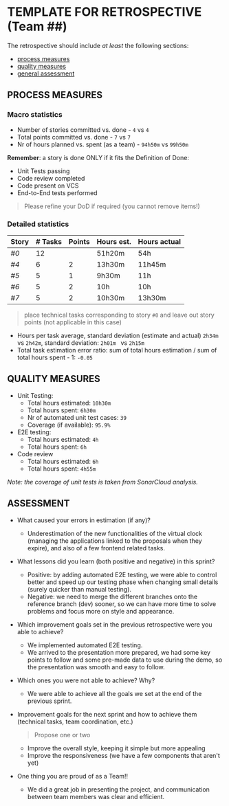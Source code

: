 TEMPLATE FOR RETROSPECTIVE (Team ##)
=====================================

The retrospective should include _at least_ the following
sections:

- [process measures](#process-measures)
- [quality measures](#quality-measures)
- [general assessment](#assessment)

## PROCESS MEASURES 

### Macro statistics

- Number of stories committed vs. done - `4` vs `4`
- Total points committed vs. done - `7` vs `7`
- Nr of hours planned vs. spent (as a team) - `94h50m` vs `99h50m`

**Remember**: a story is done ONLY if it fits the Definition of Done:
 
- Unit Tests passing
- Code review completed
- Code present on VCS
- End-to-End tests performed

> Please refine your DoD if required (you cannot remove items!) 

### Detailed statistics

| Story  | # Tasks | Points | Hours est. | Hours actual |
|--------|---------|--------|------------|--------------|
| _#0_   |    12   |        |       51h20m      |      54h       |
| _#4_   |    6     |   2    |     13h30m       |    11h45m          |
| _#5_  |    5     |    1   |       9h30m     |      11h        |
| _#6_  |    5     |    2   |       10h     |      10h       |
| _#7_  |    5     |    2   |       10h30m     |      13h30m        |
   

> place technical tasks corresponding to story `#0` and leave out story points (not applicable in this case)

- Hours per task average, standard deviation (estimate and actual)  `2h34m`  vs `2h42m`, standard deviation: `2h01m ` vs `2h15m`
- Total task estimation error ratio: sum of total hours estimation / sum of total hours spent - 1: `-0.05` 
  
## QUALITY MEASURES 

- Unit Testing:
  - Total hours estimated: `10h30m` 
  - Total hours spent: `6h30m`
  - Nr of automated unit test cases: `39`
  - Coverage (if available): `95.9%`
- E2E testing:
  - Total hours estimated: `4h`
  - Total hours spent: `6h`
- Code review 
  - Total hours estimated: `6h`
  - Total hours spent: `4h55m`

*Note: the coverage of unit tests is taken from SonarCloud analysis.*
## ASSESSMENT

- What caused your errors in estimation (if any)?  
  - Underestimation of the new functionalities of the virtual clock (managing the applications linked to the proposals when they expire), and also of a few frontend related tasks.

- What lessons did you learn (both positive and negative) in this sprint? 
  - Positive: by adding automated E2E testing, we were able to control better and speed up our testing phase when changing small details (surely quicker than manual testing).
  - Negative: we need to merge the different branches onto the reference branch (dev) sooner, so we can have more time to solve problems and focus more on style and appearance.

- Which improvement goals set in the previous retrospective were you able to achieve?
  - We implemented automated E2E testing.
  - We arrived to the presentation more prepared, we had some key points to follow and some pre-made data to use during the demo, so the presentation was smooth and easy to follow.
  
- Which ones you were not able to achieve? Why? 
  - We were able to achieve all the goals we set at the end of the previous sprint.

- Improvement goals for the next sprint and how to achieve them (technical tasks, team coordination, etc.)
  > Propose one or two
  - Improve the overall style, keeping it simple but more appealing
  - Improve the responsiveness (we have a few components that aren't yet)

- One thing you are proud of as a Team!!
  - We did a great job in presenting the project, and communication between team members was clear and efficient.